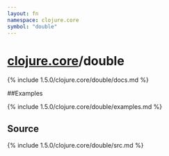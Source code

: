 ```yaml
---
layout: fn
namespace: clojure.core
symbol: "double"
---
```


# [clojure.core](../)/double

{% include 1.5.0/clojure.core/double/docs.md %}

##Examples

{% include 1.5.0/clojure.core/double/examples.md %}
## Source
{% include 1.5.0/clojure.core/double/src.md %}

